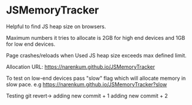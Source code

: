 # JSMemoryTracker

Helpful to find JS heap size on browsers.

Maximum numbers it tries to allocate is 2GB for high end devices and 1GB for low end devices.

Page crashes/reloads when Used JS heap size exceeds max defined limit.

Allocation URL: https://narenkum.github.io/JSMemoryTracker

To test on low-end devices pass "slow" flag which will allocate memory in slow pace.
  e.g https://narenkum.github.io/JSMemoryTracker?slow
  
  Testing git revert->
  adding new commit + 1
  adding new commit + 2
